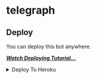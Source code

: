 # telegraph
## Deploy

You can deploy this bot anywhere.

<i>**[Watch Deploying Tutorial...](https://youtu.be/RWs6sh8m2Uk)**</i>
<details><summary>Deploy To Heroku</summary>
<p>
<br>
<a href="https://heroku.com/deploy?template=https://github.com/Gowdru123/telegraphsearchnk">
  <img src="https://www.herokucdn.com/deploy/button.svg" alt="Deploy">
</a>
</p>
</details>
